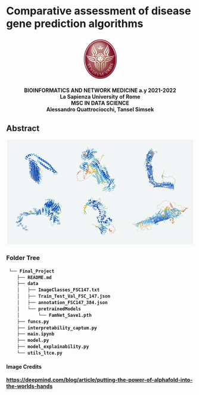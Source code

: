 # Comparative assessment of disease gene prediction algorithms

<p align="center">
<img src=https://github.com/BI-TeamProject/Final_project/blob/main/sapienza_logo.jpg width="100"/>
 </p>
  
  <p align="center">
  <b>BIOINFORMATICS AND NETWORK MEDICINE a.y 2021-2022<br />
La Sapienza University of Rome <br />
MSC IN DATA SCIENCE<b>  <br />
Alessandro Quattrociocchi, Tansel Simsek<b> <br />
</p>
  
  

## Abstract

<p align="center">
<img src="https://github.com/BI-TeamProject/Final_project/blob/main/ppi_image.jpg" width="500"/ >
</p>
   
### Folder Tree
```bash
 └── Final_Project
    ├── README.md
    ├── data
    │   ├── ImageClasses_FSC147.txt
    │   ├── Train_Test_Val_FSC_147.json
    │   ├── annotation_FSC147_384.json
    │   └── pretrainedModels
    │       └── FamNet_Save1.pth
    ├── funcs.py
    ├── interpretability_captum.py
    ├── main.ipynb
    ├── model.py
    ├── model_explainability.py
    └── utils_ltce.py
```

   #### Image Credits 
   https://deepmind.com/blog/article/putting-the-power-of-alphafold-into-the-worlds-hands
